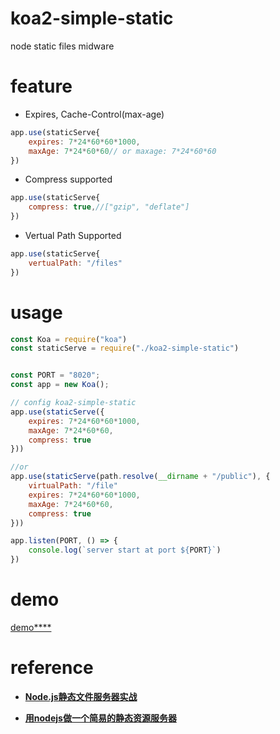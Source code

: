# koa2-simple-static
node static files midware 

# feature
* Expires, Cache-Control(max-age)
    
```javascript
app.use(staticServe{
    expires: 7*24*60*60*1000,
    maxAge: 7*24*60*60// or maxage: 7*24*60*60
})
```
* Compress supported

```javascript
app.use(staticServe{
    compress: true,//["gzip", "deflate"]
})
```

* Vertual Path Supported

```javascript
app.use(staticServe{
    vertualPath: "/files"
})
```

# usage
```javascript
const Koa = require("koa")
const staticServe = require("./koa2-simple-static")


const PORT = "8020";
const app = new Koa();

// config koa2-simple-static
app.use(staticServe({
    expires: 7*24*60*60*1000,
    maxAge: 7*24*60*60,
    compress: true
}))

//or 
app.use(staticServe(path.resolve(__dirname + "/public"), {
    virtualPath: "/file"
    expires: 7*24*60*60*1000,
    maxAge: 7*24*60*60,
    compress: true
}))

app.listen(PORT, () => {
    console.log(`server start at port ${PORT}`)
})

```

# demo
[demo****](./demo)

# reference
* **[Node.js静态文件服务器实战](http://www.infoq.com/cn/news/2011/11/tyq-nodejs-static-file-server)**

* **[用nodejs做一个简易的静态资源服务器](http://www.jianshu.com/p/130110d58fec)**